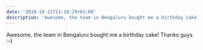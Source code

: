 ```yaml
---
date: '2010-10-21T11:10:29+01:00'
description: 'Awesome, the team in Bengaluru bought me a birthday cake! Thanks guys :-)'
---
```

Awesome, the team in Bengaluru bought me a birthday cake! Thanks guys :-)
